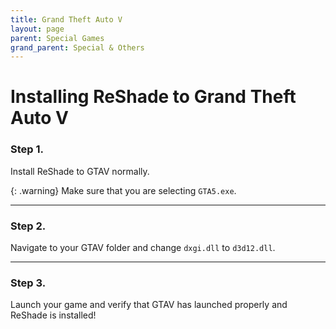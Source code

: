 ```yaml
---
title: Grand Theft Auto V
layout: page
parent: Special Games
grand_parent: Special & Others
---
```


# Installing ReShade to Grand Theft Auto V

### Step 1.
Install ReShade to GTAV normally.

{: .warning}
Make sure that you are selecting `GTA5.exe`.

----------------

### Step 2.
Navigate to your GTAV folder and change `dxgi.dll` to `d3d12.dll`.

----------------

### Step 3.
Launch your game and verify that GTAV has launched properly and ReShade is installed!